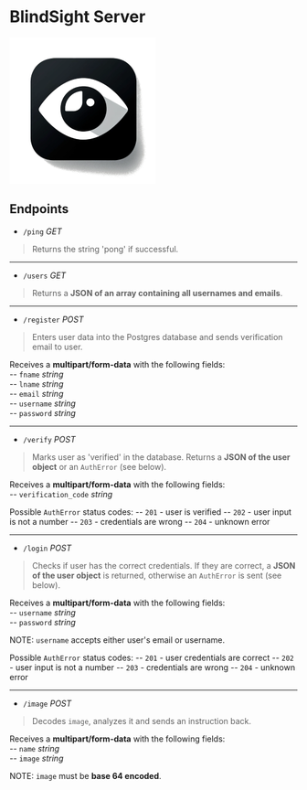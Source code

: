 # BlindSight Server
![BlindSight Logo](assets/blindsight_logo.png)
## Endpoints
- `/ping` _GET_
> Returns the string 'pong' if successful.
   
  
***
- `/users` _GET_
> Returns a **JSON of an array containing all usernames and emails**.
  
  
***
- `/register` _POST_  
> Enters user data into the Postgres database and sends verification email to user.

Receives a **multipart/form-data** with the following fields:  
-- `fname` _string_  
-- `lname` _string_  
-- `email` _string_  
-- `username` _string_  
-- `password` _string_  
  
***
- `/verify` _POST_
> Marks user as 'verified' in the database. Returns a **JSON of the user object** or an `AuthError` (see below).
  
Receives a **multipart/form-data** with the following fields:  
-- `verification_code` _string_
  
Possible `AuthError` status codes:
-- `201` - user is verified
-- `202` - user input is not a number
-- `203` - credentials are wrong
-- `204` - unknown error
  
***
- `/login` _POST_
> Checks if user has the correct credentials. If they are correct, a **JSON of the user object** is returned, otherwise an `AuthError`
is sent (see below).  
   
Receives a **multipart/form-data** with the following fields:    
-- `username` _string_  
-- `password` _string_  
    
NOTE: `username` accepts either user's email or username.  
   
Possible `AuthError` status codes:
-- `201` - user credentials are correct
-- `202` - user input is not a number
-- `203` - credentials are wrong
-- `204` - unknown error
    
***
- `/image` _POST_  
> Decodes `image`, analyzes it and sends an instruction back.    
  
Receives a **multipart/form-data** with the following fields:  
-- `name` _string_  
-- `image` _string_    
  
NOTE: `image` must be **base 64 encoded**.
  

